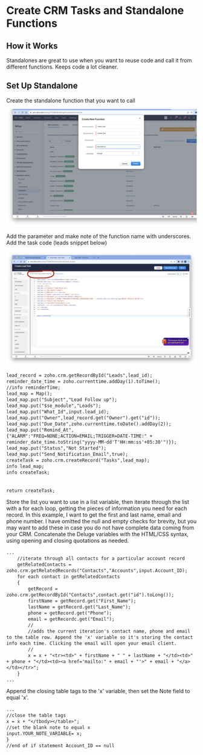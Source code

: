 # Create CRM Tasks and Standalone Functions



## How it Works
Standalones are great to use when you want to reuse code and call it from different functions. Keeps code a lot cleaner.


## Set Up Standalone

Create the standalone function that you want to call

<img src="Image 9-19-23 at 4.50 AM.jpeg" width="600">

Add the parameter and make note of the function name with underscores. Add the task code (leads snippet below)

<img src="Image 9-19-23 at 5.32 AM.jpeg" width="600">

```
lead_record = zoho.crm.getRecordById("Leads",lead_id);
reminder_date_time = zoho.currenttime.addDay(1).toTime();
//info reminderTime;
lead_map = Map();
lead_map.put("Subject","Lead Follow up");
lead_map.put("$se_module","Leads");
lead_map.put("What_Id",input.lead_id);
lead_map.put("Owner",lead_record.get("Owner").get("id"));
lead_map.put("Due_Date",zoho.currenttime.toDate().addDay(2));
lead_map.put("Remind_At",{"ALARM":"FREQ=NONE;ACTION=EMAIL;TRIGGER=DATE-TIME:" + reminder_date_time.toString("yyyy-MM-dd'T'HH:mm:ss'+05:30'")});
lead_map.put("Status","Not Started");
lead_map.put("Send_Notification_Email",true);
createTask = zoho.crm.createRecord("Tasks",lead_map);
info lead_map;
info createTask;


return createTask;

```


Store the list you want to use in a list variable, then iterate through the list with a for each loop, getting the pieces of information you need for each record. In this example, I want to get the first and last name, email and phone number. I have omitted the null and empty checks for brevity, but you may want to add these in case you do not have complete data coming from your CRM. Concatenate the Deluge variables with the HTML/CSS syntax, using opening and closing quotations as needed. 

```
...
	//iterate through all contacts for a particular account record
	getRelatedContacts = zoho.crm.getRelatedRecords("Contacts","Accounts",input.Account_ID);
	for each contact in getRelatedContacts
	{
		getRecord = zoho.crm.getRecordById("Contacts",contact.get("id").toLong());
		firstName = getRecord.get("First_Name");
		lastName = getRecord.get("Last_Name");
		phone = getRecord.get("Phone");
		email = getRecordc.get("Email");
		//
		//adds the current iteration's contact name, phone and email to the table row. Append the 'x' variable so it's storing the contact info each time. Clicking the email will open your email client. 
		//
		x = x + "<tr><td>" + firstName + " " + lastName + "</td><td>" + phone + "</td><td><a href='mailto:" + email + "'>" + email + "</a></td></tr>";
	}
...

```

Append the closing table tags to the 'x' variable, then set the Note field to equal 'x'.

```
...
//close the table tags
x = x + "</tbody></table>";
//set the blank note to equal x
input.YOUR_NOTE_VARIABLE= x;
}
//end of if statement Account_ID == null
```
